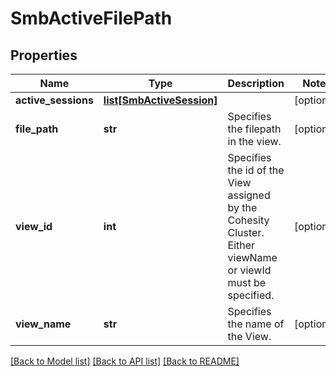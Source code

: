 # SmbActiveFilePath

## Properties
Name | Type | Description | Notes
------------ | ------------- | ------------- | -------------
**active_sessions** | [**list[SmbActiveSession]**](SmbActiveSession.md) |  | [optional] 
**file_path** | **str** | Specifies the filepath in the view. | [optional] 
**view_id** | **int** | Specifies the id of the View assigned by the Cohesity Cluster. Either viewName or viewId must be specified. | [optional] 
**view_name** | **str** | Specifies the name of the View. | [optional] 

[[Back to Model list]](../README.md#documentation-for-models) [[Back to API list]](../README.md#documentation-for-api-endpoints) [[Back to README]](../README.md)


